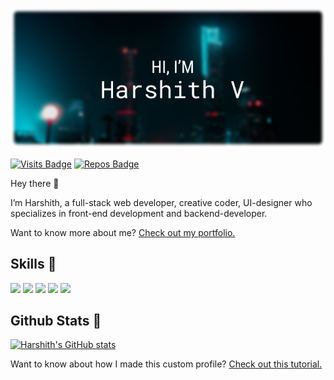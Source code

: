 [![Harshith's GitHub Banner](./GitHubHeader.png)](https://harshithv25.netlify.app)

[![Visits Badge](https://badges.pufler.dev/visits/harshithv25/harshithv25)](https://harshithv25.netlify.app)
[![Repos Badge](https://badges.pufler.dev/repos/harshithv25)](https://github.com/harshithv25)

Hey there 👋

I’m Harshith, a full-stack web developer, creative coder, UI-designer who specializes in front-end development and backend-developer.

Want to know more about me? [Check out my portfolio.](https://harshithv25.netlify.app)

## Skills 🎯

![](https://img.shields.io/badge/Code-React-informational?style=flat&logo=react&logoColor=white&color=4AB197)
![](https://img.shields.io/badge/Code-Redux-informational?style=flat&logo=Redux&logoColor=white&color=4AB197)
![](https://img.shields.io/badge/Code-JavaScript-informational?style=flat&logo=JavaScript&logoColor=white&color=4AB197)
![](https://img.shields.io/badge/Code-MongoDB-informational?style=flat&logo=MongoDB&logoColor=white&color=4AB197)
![](https://img.shields.io/badge/Code-MySQL-informational?style=flat&logo=MySQL&logoColor=white&color=4AB197)

## Github Stats 📃

[![Harshith's GitHub stats](https://github-readme-stats.vercel.app/api?username=harshithv25)](https://github.com/harshithv25)

Want to know about how I made this custom profile? [Check out this tutorial.](https://daily.dev/blog/creating-a-killer-github-profile-readme-part-1)
